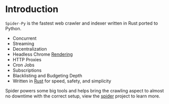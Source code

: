 # Introduction

`Spider-Py` is the fastest web crawler and indexer written in Rust ported to Python.

- Concurrent
- Streaming
- Decentralization
- Headless Chrome [Rendering](https://github.com/mattsse/chromiumoxide)
- HTTP Proxies
- Cron Jobs
- Subscriptions
- Blacklisting and Budgeting Depth
- Written in [Rust](https://www.rust-lang.org/) for speed, safety, and simplicity

Spider powers some big tools and helps bring the crawling aspect to almost no downtime with the correct setup, view the [spider](https://github.com/spider-rs/spider) project to learn more.